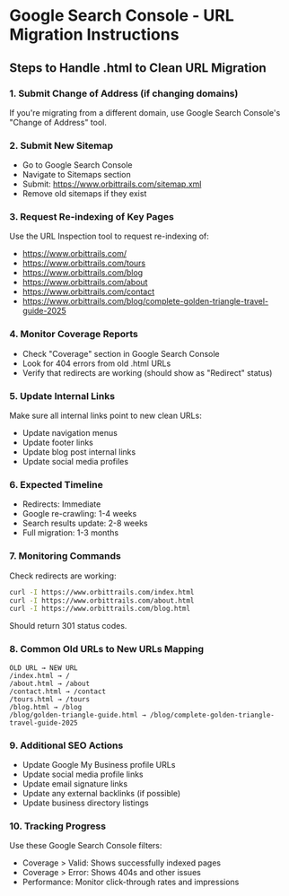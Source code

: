 # Google Search Console - URL Migration Instructions

## Steps to Handle .html to Clean URL Migration

### 1. Submit Change of Address (if changing domains)
If you're migrating from a different domain, use Google Search Console's "Change of Address" tool.

### 2. Submit New Sitemap
- Go to Google Search Console
- Navigate to Sitemaps section
- Submit: https://www.orbittrails.com/sitemap.xml
- Remove old sitemaps if they exist

### 3. Request Re-indexing of Key Pages
Use the URL Inspection tool to request re-indexing of:
- https://www.orbittrails.com/
- https://www.orbittrails.com/tours
- https://www.orbittrails.com/blog
- https://www.orbittrails.com/about
- https://www.orbittrails.com/contact
- https://www.orbittrails.com/blog/complete-golden-triangle-travel-guide-2025

### 4. Monitor Coverage Reports
- Check "Coverage" section in Google Search Console
- Look for 404 errors from old .html URLs
- Verify that redirects are working (should show as "Redirect" status)

### 5. Update Internal Links
Make sure all internal links point to new clean URLs:
- Update navigation menus
- Update footer links
- Update blog post internal links
- Update social media profiles

### 6. Expected Timeline
- Redirects: Immediate
- Google re-crawling: 1-4 weeks
- Search results update: 2-8 weeks
- Full migration: 1-3 months

### 7. Monitoring Commands
Check redirects are working:
```bash
curl -I https://www.orbittrails.com/index.html
curl -I https://www.orbittrails.com/about.html
curl -I https://www.orbittrails.com/blog.html
```

Should return 301 status codes.

### 8. Common Old URLs to New URLs Mapping
```
OLD URL → NEW URL
/index.html → /
/about.html → /about
/contact.html → /contact
/tours.html → /tours
/blog.html → /blog
/blog/golden-triangle-guide.html → /blog/complete-golden-triangle-travel-guide-2025
```

### 9. Additional SEO Actions
- Update Google My Business profile URLs
- Update social media profile links
- Update email signature links
- Update any external backlinks (if possible)
- Update business directory listings

### 10. Tracking Progress
Use these Google Search Console filters:
- Coverage > Valid: Shows successfully indexed pages
- Coverage > Error: Shows 404s and other issues
- Performance: Monitor click-through rates and impressions
